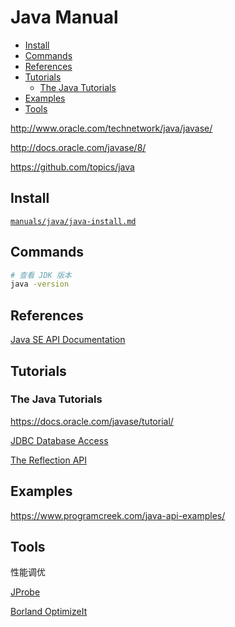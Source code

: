 <!-- omit in toc -->
# Java Manual

- [Install](#install)
- [Commands](#commands)
- [References](#references)
- [Tutorials](#tutorials)
  - [The Java Tutorials](#the-java-tutorials)
- [Examples](#examples)
- [Tools](#tools)

http://www.oracle.com/technetwork/java/javase/

http://docs.oracle.com/javase/8/

<https://github.com/topics/java>

## Install

[`manuals/java/java-install.md`](/manuals/java/java-install.md)

## Commands

```bash
# 查看 JDK 版本
java -version
```

## References

[Java SE API Documentation](https://docs.oracle.com/javase/8/docs/api/index.html)

## Tutorials

### The Java Tutorials
https://docs.oracle.com/javase/tutorial/

[JDBC Database Access](https://docs.oracle.com/javase/tutorial/jdbc/index.html)

[The Reflection API](https://docs.oracle.com/javase/tutorial/reflect/index.html)

## Examples

https://www.programcreek.com/java-api-examples/

## Tools

性能调优

[JProbe](https://docs.oracle.com/cd/E19501-01/819-3659/beafr/index.html)

[Borland OptimizeIt](https://docs.oracle.com/cd/E19830-01/819-4721/beafp/index.html)